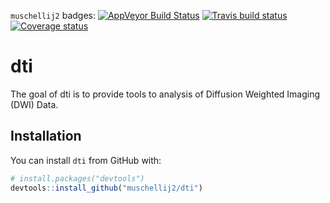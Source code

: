 
<!-- README.md is generated from README.Rmd. Please edit that file -->
`muschellij2` badges: [![AppVeyor Build Status](https://ci.appveyor.com/api/projects/status/github/muschellij2/dti?branch=master&svg=true)](https://ci.appveyor.com/project/muschellij2/dti) [![Travis build status](https://travis-ci.org/muschellij2/dti.svg?branch=master)](https://travis-ci.org/muschellij2/dti) [![Coverage status](https://coveralls.io/repos/github/muschellij2/dti/badge.svg)](https://coveralls.io/r/muschellij2/dti?branch=master)

dti
===

The goal of dti is to provide tools to analysis of Diffusion Weighted Imaging (DWI) Data.

Installation
------------

You can install `dti` from GitHub with:

``` r
# install.packages("devtools")
devtools::install_github("muschellij2/dti")
```
